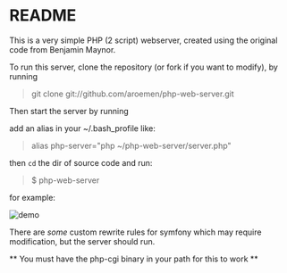 README
======

This is a very simple PHP (2 script) webserver, created using the original code from Benjamin Maynor.

To run this server, clone the repository (or fork if you want to modify), by running

> git clone git://github.com/aroemen/php-web-server.git

Then start the server by running

add an alias in your ~/.bash_profile like:
> alias php-server="php ~/php-web-server/server.php"

then `cd` the dir of source code and run:
> $ php-web-server

for example:

![demo](http://i.imgur.com/KczA0qL.png)


There are _some_ custom rewrite rules for symfony which may require modification, but the server should run.

** You must have the php-cgi binary in your path for this to work **

